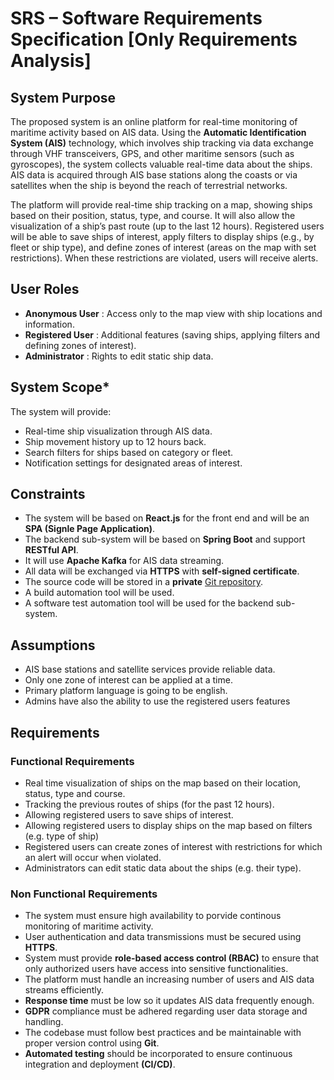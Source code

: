 # **SRS – Software Requirements Specification [Only Requirements Analysis]**

## System Purpose

The proposed system is an online platform for real-time monitoring of maritime activity based on AIS data. Using the **Automatic Identification System (AIS)** technology, which involves ship tracking via data exchange through VHF transceivers, GPS, and other maritime sensors (such as gyroscopes), the system collects valuable real-time data about the ships. AIS data is acquired through AIS base stations along the coasts or via satellites when the ship is beyond the reach of terrestrial networks.

The platform will provide real-time ship tracking on a map, showing ships based on their position, status, type, and course. It will also allow the visualization of a ship’s past route (up to the last 12 hours). Registered users will be able to save ships of interest, apply filters to display ships (e.g., by fleet or ship type), and define zones of interest (areas on the map with set restrictions). When these restrictions are violated, users will receive alerts.

## User Roles

-   **Anonymous User** : Access only to the map view with ship locations and information.
-   **Registered User** : Additional features (saving ships, applying filters and defining zones of interest).
-   **Administrator** : Rights to edit static ship data.

## System Scope\*

The system will provide:

-   Real-time ship visualization through AIS data.
-   Ship movement history up to 12 hours back.
-   Search filters for ships based on category or fleet.
-   Notification settings for designated areas of interest.

## Constraints

-   The system will be based on **React.js** for the front end and will be an **SPA (Signle Page Application)**.
-   The backend sub-system will be based on **Spring Boot** and support **RESTful API**.
-   It will use **Apache Kafka** for AIS data streaming.
-   All data will be exchanged via **HTTPS** with **self-signed certificate**.
-   The source code will be stored in a **private** [Git repository](https://github.com/erikk03/softwareTechnology).
-   A build automation tool will be used.
-   A software test automation tool will be used for the backend sub-system.

## Assumptions

-   AIS base stations and satellite services provide reliable data.
-   Only one zone of interest can be applied at a time.
-   Primary platform language is going to be english.
-   Admins have also the ability to use the registered users features

## Requirements

### Functional Requirements

-   Real time visualization of ships on the map based on their location, status, type and course.
-   Tracking the previous routes of ships (for the past 12 hours).
-   Allowing registered users to save ships of interest.
-   Allowing registered users to display ships on the map based on filters (e.g. type of ship)
-   Registered users can create zones of interest with restrictions for which an alert will occur when violated.
-   Administrators can edit static data about the ships (e.g. their type).

### Non Functional Requirements

-   The system must ensure high availability to porvide continous monitoring of maritime activity.
-   User authentication and data transmissions must be secured using **HTTPS**.
-   System must provide **role-based access control (RBAC)** to ensure that only authorized users have access into sensitive functionalities.
-   The platform must handle an increasing number of users and AIS data streams efficiently.
-   **Response time** must be low so it updates AIS data frequently enough.
-   **GDPR** compliance must be adhered regarding user data storage and handling.
-   The codebase must follow best practices and be maintainable with proper version control using **Git**.
-   **Automated testing** should be incorporated to ensure continuous integration and deployment **(CI/CD)**.
